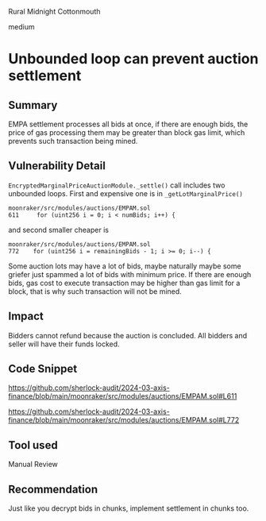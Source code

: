 Rural Midnight Cottonmouth

medium

# Unbounded loop can prevent auction settlement

## Summary
EMPA settlement processes all bids at once, if there are enough bids, the price of gas processing them may be greater than block gas limit, which prevents such transaction being mined.

## Vulnerability Detail
`EncryptedMarginalPriceAuctionModule._settle()` call includes two unbounded loops.
First and expensive one is in `_getLotMarginalPrice()`
```solidity
moonraker/src/modules/auctions/EMPAM.sol
611     for (uint256 i = 0; i < numBids; i++) {
```
and second smaller cheaper is 
```solidity
moonraker/src/modules/auctions/EMPAM.sol
772    for (uint256 i = remainingBids - 1; i >= 0; i--) {
```

Some auction lots may have a lot of bids, maybe naturally maybe some griefer just spammed a lot of bids with minimum price.
If there are enough bids, gas cost to execute transaction may be higher than gas limit for a block, that is why such transaction will not be mined.


## Impact
Bidders cannot refund because the auction is concluded.
All bidders and seller will have their funds locked.

## Code Snippet
https://github.com/sherlock-audit/2024-03-axis-finance/blob/main/moonraker/src/modules/auctions/EMPAM.sol#L611

https://github.com/sherlock-audit/2024-03-axis-finance/blob/main/moonraker/src/modules/auctions/EMPAM.sol#L772

## Tool used

Manual Review

## Recommendation
Just like you decrypt bids in chunks, implement settlement in chunks too.

